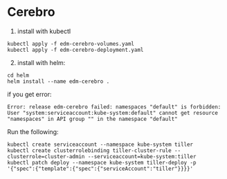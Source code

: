 # Cerebro
1. install with kubectl

```
kubectl apply -f edm-cerebro-volumes.yaml
kubectl apply -f edm-cerebro-deployment.yaml
```
2. install with helm:
```
cd helm
helm install --name edm-cerebro .
```

if you get error:
```
Error: release edm-cerebro failed: namespaces "default" is forbidden: User "system:serviceaccount:kube-system:default" cannot get resource "namespaces" in API group "" in the namespace "default"
```

Run the following:

```
kubectl create serviceaccount --namespace kube-system tiller
kubectl create clusterrolebinding tiller-cluster-rule --clusterrole=cluster-admin --serviceaccount=kube-system:tiller
kubectl patch deploy --namespace kube-system tiller-deploy -p '{"spec":{"template":{"spec":{"serviceAccount":"tiller"}}}}'
```
